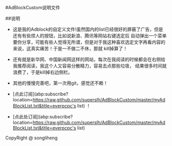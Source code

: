 #AdBlockCustom说明文件


##说明

+ 这是我的Adblock的自定义文件!虽然国内的list已经很好的屏蔽了广告，但是还有有些烦人的按钮，比如说新浪、腾讯等网站右键选定后
自动弹出一个菜单要你分享，可能有些人觉得无所谓，但是对于我这种喜欢选定文字再看内容的来说，这真实痛苦！于是一不做二不休，那就
kill掉算了！

+ 还有就是新华网、中国新闻网这样的网站，每次在我阅读的时候都会在右侧给我推荐阅读，我这个人又容易分散精力，容易去点那些垃圾，
结果很多时间就浪费了，于是kill掉右边侧栏。

+ 其他的慢慢完善吧，第一次用git，感觉还不赖！

+ [点此订阅](abp:subscribe?location=https://raw.github.com/superslh/AdBlockCustom/master/myAdBlockList.txt&title=everpcpc's list) ！

+ [点此处订阅](abp:subscribe?location=https://raw.github.com/superslh/AdBlockCustom/master/myAdBlockList.txt&title=everpcpc's list)

CopyRight @ songliheng
